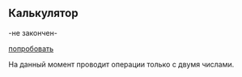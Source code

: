 ## Калькулятор

-не закончен-

[попробовать](!https://slowsleep.github.io/php-sf/bjs/07_Number_and_string/index.html)

На данный момент проводит операции только с двумя числами.
